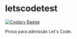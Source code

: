 # letscodetest

[![Codacy Badge](https://api.codacy.com/project/badge/Grade/e15c1ae2d710417fa8c40786b9f825b7)](https://app.codacy.com/gh/gabrielbo1/letscodetest?utm_source=github.com&utm_medium=referral&utm_content=gabrielbo1/letscodetest&utm_campaign=Badge_Grade_Settings)

Prova para admissão Let's Code.
